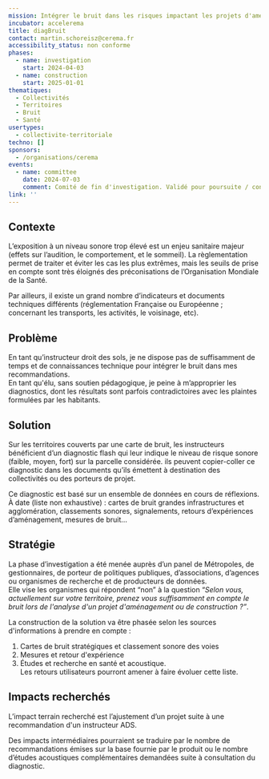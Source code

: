 ```yaml
---
mission: Intégrer le bruit dans les risques impactant les projets d'aménagement
incubator: accelerema
title: diagBruit
contact: martin.schoreisz@cerema.fr
accessibility_status: non conforme
phases:
  - name: investigation
    start: 2024-04-03
  - name: construction
    start: 2025-01-01
thematiques:
  - Collectivités
  - Territoires
  - Bruit
  - Santé
usertypes:
  - collectivite-territoriale
techno: []
sponsors:
  - /organisations/cerema
events:
  - name: committee
    date: 2024-07-03
    comment: Comité de fin d'investigation. Validé pour poursuite / construction MVP
link: ''
---
```

## Contexte

L’exposition à un niveau sonore trop élevé est un enjeu sanitaire majeur (effets sur l’audition, le comportement, et le sommeil). La règlementation permet de traiter et éviter les cas les plus extrêmes, mais les seuils de prise en compte sont très éloignés des préconisations de l’Organisation Mondiale de la Santé.   

Par ailleurs, il existe un grand nombre d’indicateurs et documents techniques différents (réglementation Française ou Européenne ; concernant les transports, les activités, le voisinage, etc).

## Problème

En tant qu’instructeur droit des sols, je ne dispose pas de suffisamment de temps et de connaissances technique pour intégrer le bruit dans mes recommandations.  
En tant qu'élu, sans soutien pédagogique, je peine à m’approprier les diagnostics, dont les résultats sont parfois contradictoires avec les plaintes formulées par les habitants.

## Solution

Sur les territoires couverts par une carte de bruit, les instructeurs bénéficient d’un diagnostic flash qui leur indique le niveau de risque sonore (faible, moyen, fort) sur la parcelle considérée. ils peuvent copier-coller ce diagnostic dans les documents qu’ils émettent à destination des collectivités ou des porteurs de projet.  

Ce diagnostic est basé sur un ensemble de données en cours de réflexions. À date (liste non exhaustive) : cartes de bruit grandes infrastructures et agglomération, classements sonores, signalements, retours d’expériences d’aménagement, mesures de bruit… 

## Stratégie

La phase d’investigation a été menée auprès d’un panel de Métropoles, de gestionnaires, de porteur de politiques publiques, d’associations, d’agences ou organismes de recherche et de producteurs de données.  
Elle vise les organismes qui répondent “non” à la question “*Selon vous, actuellement sur votre territoire, prenez vous suffisamment en compte le bruit lors de l'analyse d'un projet d'aménagement ou de construction ?”*.  

La construction de la solution va être phasée selon les sources d'informations à prendre en compte : 
1. Cartes de bruit stratégiques et classement sonore des voies
2. Mesures et retour d'expérience
3. Études et recherche en santé et acoustique.  
Les retours utilisateurs pourront amener à faire évoluer cette liste.

## Impacts recherchés

L’impact terrain recherché est l’ajustement d’un projet suite à une recommandation d'un instructeur ADS.

Des impacts intermédiaires pourraient se traduire par le nombre de recommandations émises sur la base fournie par le produit ou le nombre d’études acoustiques complémentaires demandées suite à consultation du diagnostic.